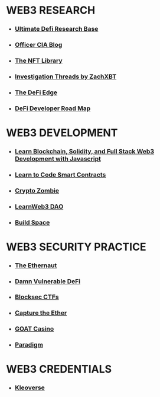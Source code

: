 # WEB3 RESEARCH

- ### [Ultimate Defi Research Base](https://github.com/OffcierCia/ultimate-defi-research-base)

- ### [Officer CIA Blog](https://officercia.mirror.xyz/)

- ### [The NFT Library](https://thenftlibrary.super.site/)

- ### [Investigation Threads by ZachXBT](https://investigations.notion.site/)

- ### [The DeFi Edge](https://www.thedefiedge.com/)

- ### [DeFi Developer Road Map](https://github.com/OffcierCia/DeFi-Developer-Road-Map)

# WEB3 DEVELOPMENT

- ### [Learn Blockchain, Solidity, and Full Stack Web3 Development with Javascript](https://github.com/smartcontractkit/full-blockchain-solidity-course-js)

- ### [Learn to Code Smart Contracts](https://smartcontractprogrammer.com/)

- ### [Crypto Zombie](https://cryptozombies.io/)

- ### [LearnWeb3 DAO](https://learnweb3.io/)

- ### [Build Space](https://buildspace.so/)

# WEB3 SECURITY PRACTICE

- ### [The Ethernaut](https://ethernaut.openzeppelin.com/)

- ### [Damn Vulnerable DeFi](https://www.damnvulnerabledefi.xyz/)

- ### [Blocksec CTFs](https://github.com/blockthreat/blocksec-ctfs)

- ### [Capture the Ether](https://capturetheether.com/)

- ### [GOAT Casino](https://github.com/nccgroup/GOATCasino)

- ### [Paradigm](https://github.com/paradigmxyz)

# WEB3 CREDENTIALS

- ### [Kleoverse](https://kleoverse.com/)
